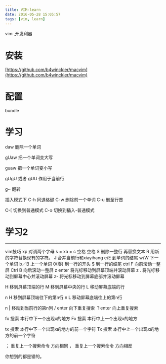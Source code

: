 ```yaml
---
title: VIM-learn
date: 2016-05-28 15:05:57
tags: [vim, learn]
---
```


vim ,开发利器
<!--more-->

# 安装
[https://github.com/b4winckler/macvim](https://github.com/b4winckler/macvim)

# 配置
bundle

# 学习

daw 删除一个单词

gUaw 把一个单词变大写

guaw 把一个单词变小写

gUgU 或者 gUU 作用于当前行

g~ 翻转

插入模式下
C-h 同退格键
C-w 删除前一个单词
C-u 删至行首

C-[ 切换到普通模式
C-o 切换到插入-普通模式

# 学习2
- - - - -
vim技巧
xp  对调两个字母
s  = xa = c 空格 空格
S  删除一整行 再替换文本
R  用新的字符替换现有的字符。
J  合并当前行和xiayihang
e/E 到单词的结尾
w/W 下一个单词
b／B 上一个单词
0(零) 到一行的开头
$ 到一行的结尾
ctrl F  向前滚动一整屏
Ctrl B 向后滚动一整屏
z enter 将光标移动到屏幕顶端并滚动屏幕
z . 将光标移动到屏幕中心并滚动屏幕
z- 将光标移动到屏幕底部并滚动屏幕

H 移到屏幕顶端的行
M 移到屏幕中央的行
L 移动屏幕底端的行

n H 移到屏幕顶端往下的第n行
n L 移动屏幕底端往上的第n行

n |  移动到当前行的第n列
/ enter  向下重复搜索
？enter 向上重复搜索

fx  搜索 本行中下一个出现x的地方
Fx 搜索 本行中上一个出现x的地方

tx 搜索 本行中下一个出现x的地方的前一个字符
Tx 搜索 本行中上一个出现x的地方的前一个字符

； 重复上一个搜索命令 方向相同
， 重复上一个搜索命令 方向相反

你想到的都是错的。